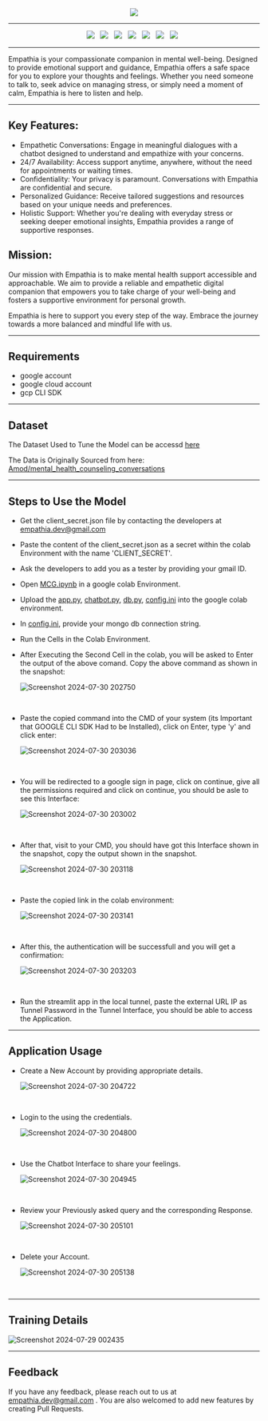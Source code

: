 <div align="center">
<image src="https://github.com/user-attachments/assets/99bdd6b4-57f9-42a8-a1c5-75e51fdabe49"/>
</div>


-----------------------------

<div align="center">
  <a><img src="https://custom-icon-badges.demolab.com/badge/Streamlit-000000?style=for-the-badge&logo=streamlit"></a> &nbsp;
  <a><img src="https://custom-icon-badges.demolab.com/badge/Gemini-FFFFFF?style=for-the-badge&logo=gemini"></a> &nbsp;
  <a><img src="https://img.shields.io/badge/python-3670A0?style=for-the-badge&logo=python&logoColor=ffdd54"></a> &nbsp;
  <a><img src="https://img.shields.io/badge/MongoDB_Atlas-%234ea94b.svg?style=for-the-badge&logo=mongodb&logoColor=white"></a> &nbsp;
  <a><img src="https://img.shields.io/badge/google colab-F9AB00?style=for-the-badge&logo=googlecolab&logoColor=white"></a> &nbsp;
  <a><img src="https://img.shields.io/badge/GoogleCloud-%234285F4.svg?style=for-the-badge&logo=google-cloud&logoColor=white"></a> &nbsp;
  <a><img src="https://custom-icon-badges.demolab.com/badge/Huggingface-FF9D00?style=for-the-badge&logo=huggingface-logo"></a> &nbsp;

</div>

---------------------

Empathia is your compassionate companion in mental well-being. Designed to provide emotional support and guidance, Empathia offers a safe space for you to explore your thoughts and feelings. Whether you need someone to talk to, seek advice on managing stress, or simply need a moment of calm, Empathia is here to listen and help.

 -------------------
## Key Features:
- Empathetic Conversations: Engage in meaningful dialogues with a chatbot designed to understand and empathize with your concerns.
- 24/7 Availability: Access support anytime, anywhere, without the need for appointments or waiting times.
- Confidentiality: Your privacy is paramount. Conversations with Empathia are confidential and secure.
- Personalized Guidance: Receive tailored suggestions and resources based on your unique needs and preferences.
- Holistic Support: Whether you're dealing with everyday stress or seeking deeper emotional insights, Empathia provides a range of supportive responses.

## Mission:
Our mission with Empathia is to make mental health support accessible and approachable. We aim to provide a reliable and empathetic digital companion that empowers you to take charge of your well-being and fosters a supportive environment for personal growth.

Empathia is here to support you every step of the way. Embrace the journey towards a more balanced and mindful life with us.

--------------------------

## Requirements
- google account
- google cloud account
- gcp CLI SDK

--------------------------

## Dataset

The Dataset Used to Tune the Model can be accessd [here](https://docs.google.com/spreadsheets/d/1Elf0wP54e-p8rb2gVWGdPU8-c83IIXZcT8o7TPrylJ8/edit?usp=sharing )

The Data is Originally Sourced from here: [Amod/mental_health_counseling_conversations](https://huggingface.co/datasets/Amod/mental_health_counseling_conversations)

---------------------------

## Steps to Use the Model

- Get the client_secret.json file by contacting the developers at empathia.dev@gmail.com
- Paste the content of the client_secret.json as a secret within the colab Environment with the name 'CLIENT_SECRET'.
- Ask the developers to add you as a tester by providing your gmail ID.
- Open [MCG.ipynb](MCG.ipynb) in a google colab Environment.
- Upload the [app.py](app.py), [chatbot.py](chatbot.py), [db.py](db.py), [config.ini](config.ini) into the google colab environment.
- In [config.ini](config.ini), provide your mongo db connection string.
- Run the Cells in the Colab Environment.

- After Executing the Second Cell in the colab, you will be asked to Enter the output of the above comand. Copy the above command as shown in the snapshot:
    
   ![Screenshot 2024-07-30 202750](https://github.com/user-attachments/assets/c9533674-d8ec-4e7b-aa9b-5327096b58a1)

  <br>

- Paste the copied command into the CMD of your system (its Important that GOOGLE CLI SDK Had to be Installed), click on Enter, type 'y' and click enter:
   
   ![Screenshot 2024-07-30 203036](https://github.com/user-attachments/assets/81d72644-f25a-465c-96f5-4d283ffe1b08)

  <br>
   
- You will be redirected to a google sign in page, click on continue, give all the permissions required and click on continue, you should be asle to see this Interface:
   
    ![Screenshot 2024-07-30 203002](https://github.com/user-attachments/assets/de8df443-3cbd-46d5-b0c8-027cb9a531a5)

  <br>

- After that, visit to your CMD, you should have got this Interface shown in the snapshot, copy the output shown in the snapshot.

   ![Screenshot 2024-07-30 203118](https://github.com/user-attachments/assets/895ae487-c853-467d-9ac6-4bd750c8d60f)

  <br>

- Paste the copied link in the colab environment:
   
   ![Screenshot 2024-07-30 203141](https://github.com/user-attachments/assets/79fa0438-7964-415e-9a89-4710a7fa3c14)

  <br>
   
- After this, the authentication will be successfull and you will get a confirmation:

    ![Screenshot 2024-07-30 203203](https://github.com/user-attachments/assets/73fa232e-7105-42ae-baf3-02d01df48c3d)

  <br>

- Run the streamlit app in the local tunnel, paste the external URL IP  as Tunnel Password in the Tunnel Interface, you should be able to access the Application.

-------------------------------

## Application Usage

- Create a New Account by providing appropriate details.
  
  ![Screenshot 2024-07-30 204722](https://github.com/user-attachments/assets/852bc1c6-90ff-4cb1-a0cb-df0a3f332f02)

<br>

- Login to the using the credentials.
  
  ![Screenshot 2024-07-30 204800](https://github.com/user-attachments/assets/53333689-bb40-4d13-b29b-f1ebcc46db92)
  
<br>

- Use the Chatbot Interface to share your feelings.
  
  ![Screenshot 2024-07-30 204945](https://github.com/user-attachments/assets/9138f634-2ef2-4474-be63-d7cb35da9720)

<br>

- Review your Previously asked query and the corresponding Response.
  
  ![Screenshot 2024-07-30 205101](https://github.com/user-attachments/assets/6c7eb697-06e9-4662-93d7-7fce35a48938)

<br>

- Delete your Account.
  
  ![Screenshot 2024-07-30 205138](https://github.com/user-attachments/assets/766c97ca-98e1-462b-ba30-9c7b17fd040f)

<br>

-----------------------

## Training Details

![Screenshot 2024-07-29 002435](https://github.com/user-attachments/assets/02534868-4779-45ea-9da4-275ee5602629)


---------------------------

## Feedback

If you have any feedback, please reach out to us at empathia.dev@gmail.com .
You are also welcomed to add new features by creating Pull Requests.
